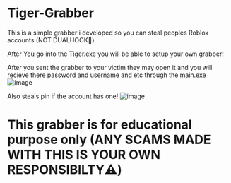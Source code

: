 # Tiger-Grabber
This is a simple grabber i developed so you can steal peoples Roblox accounts (NOT DUALHOOK🥳) 

After You go into the Tiger.exe you will be able to setup your own grabber!

After you sent the grabber to your victim they may open it and you will recieve there password and username and etc through the main.exe
![image](https://github.com/Kingofthescript/Tiger-Grabber/assets/121552724/68f91182-c7ca-428f-8d5d-b5995b15f282)

Also steals pin if the account has one!
![image](https://github.com/Kingofthescript/Tiger-Grabber/assets/121552724/bc95847f-c06d-4928-acc6-4d87f3481305)


# This grabber is for educational purpose only (ANY SCAMS MADE WITH THIS IS YOUR OWN RESPONSIBILTY⚠️)

